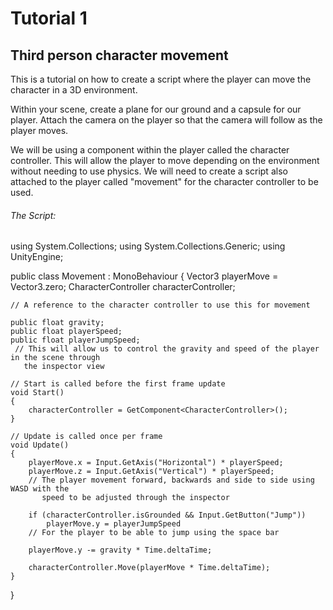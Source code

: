 # Tutorial 1
## Third person character movement

This is a tutorial on how to create a script where the player can move the character in a 3D environment.


Within your scene, create a plane for our ground and a capsule for our player. Attach the camera on the player so that the camera will follow as the player moves.

We will be using a component within the player called the character controller. This will allow the player to move depending on the environment without needing to use physics. We will need to create a script also attached to the player called "movement" for the character controller to be used.

###### The Script:

using System.Collections;
using System.Collections.Generic;
using UnityEngine;


public class Movement : MonoBehaviour
{
    Vector3 playerMove = Vector3.zero;
    CharacterController characterController;
  
    // A reference to the character controller to use this for movement

    public float gravity;
    public float playerSpeed;
    public float playerJumpSpeed;
     // This will allow us to control the gravity and speed of the player in the scene through    
       the inspector view

    // Start is called before the first frame update
    void Start()
    {
        characterController = GetComponent<CharacterController>();
    }

    // Update is called once per frame
    void Update()
    {
        playerMove.x = Input.GetAxis("Horizontal") * playerSpeed;
        playerMove.z = Input.GetAxis("Vertical") * playerSpeed;
        // The player movement forward, backwards and side to side using WASD with the 
           speed to be adjusted through the inspector

        if (characterController.isGrounded && Input.GetButton("Jump"))
            playerMove.y = playerJumpSpeed
        // For the player to be able to jump using the space bar 

        playerMove.y -= gravity * Time.deltaTime;

        characterController.Move(playerMove * Time.deltaTime);
    }
}

